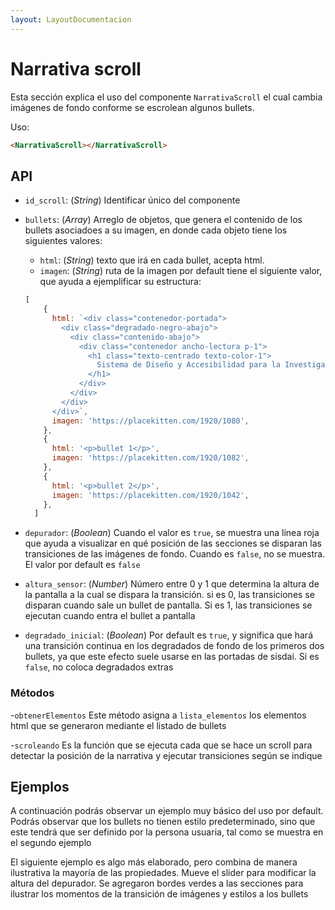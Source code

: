 ```yaml
---
layout: LayoutDocumentacion
---
```


# Narrativa scroll

Esta sección explica el uso del componente `NarrativaScroll` el cual cambia imágenes de fondo conforme se escrolean algunos bullets.

Uso:

```html
<NarrativaScroll></NarrativaScroll>
```

<section id="api">

## API

- `id_scroll`: (_String_) Identificar único del componente
- `bullets`: (_Array_) Arreglo de objetos, que genera el contenido de los bullets asociadoes a su imagen, en donde cada objeto tiene los siguientes valores:
  - `html`: (_String_) texto que irá en cada bullet, acepta html.
  - `imagen`: (_String_) ruta de la imagen
  por default tiene el siguiente valor, que ayuda a ejemplificar su estructura:

  ```js
  [
      {
        html: `<div class="contenedor-portada">
          <div class="degradado-negro-abajo">
            <div class="contenido-abajo">
              <div class="contenedor ancho-lectura p-1">
                <h1 class="texto-centrado texto-color-1">
                  Sistema de Diseño y Accesibilidad para la Investigación
                </h1>
              </div>
            </div>
          </div>
        </div>`,
        imagen: 'https://placekitten.com/1920/1080',
      },
      {
        html: '<p>bullet 1</p>',
        imagen: 'https://placekitten.com/1920/1082',
      },
      {
        html: '<p>bullet 2</p>',
        imagen: 'https://placekitten.com/1920/1042',
      },
    ]
  ```  

- `depurador`: (_Boolean_) Cuando el valor es `true`, se muestra una línea roja que ayuda a visualizar en qué posición de las secciones se disparan las transiciones de las imágenes de fondo. Cuando es `false`, no se muestra. El valor por default es `false`
- `altura_sensor`: (_Number_) Número entre 0 y 1 que determina la altura de la pantalla a la cual se dispara la transición. si es 0, las transiciones se disparan cuando sale un bullet de pantalla. Si es 1, las transiciones se ejecutan cuando entra el bullet a pantalla

- `degradado_inicial`: (_Boolean_) Por default es `true`, y significa que hará una transición continua en los degradados de fondo de los primeros dos bullets, ya que este efecto suele usarse en las portadas de sisdai. Si es `false`, no coloca degradados extras

### Métodos

-`obtenerElementos` Este método asigna a `lista_elementos` los elementos html que se generaron mediante el listado de bullets

-`scroleando` Es la función que se ejecuta cada que se hace un scroll para detectar la posición de la narrativa y ejecutar transiciones según se indique

</section>
<section id="ejemplos">

## Ejemplos

A continuación podrás observar un ejemplo muy básico del uso por default. Podrás observar que los bullets no tienen estilo predeterminado, sino que este tendrá que ser definido por la persona usuaria, tal como se muestra en el segundo ejemplo
<utils-ejemplo-doc ruta="narrativa-scroll/basico.vue"/>

El siguiente ejemplo es algo más elaborado, pero combina de manera ilustrativa la mayoría de las propiedades. Mueve el slider para modificar la altura del depurador. Se agregaron bordes verdes a las secciones para ilustrar los momentos de la transición de imágenes y estilos a los bullets
<utils-ejemplo-doc ruta="narrativa-scroll/ejemplo-elaborado.vue"/>

</section>
